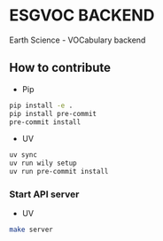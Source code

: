 # ESGVOC BACKEND

Earth Science - VOCabulary backend

## How to contribute

* Pip

```bash
pip install -e .
pip install pre-commit
pre-commit install
```

* UV

```bash
uv sync
uv run wily setup
uv run pre-commit install
```

### Start API server

* UV

```bash
make server
```
